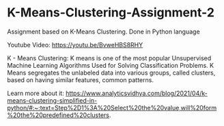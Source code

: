 # K-Means-Clustering-Assignment-2
Assignment based on K-Means Clustering. Done in Python language

Youtube Video: https://youtu.be/BvweHBS8RHY

K - Means Clustering: K means is one of the most popular Unsupervised Machine Learning Algorithms Used for Solving Classification Problems. K Means segregates the unlabeled data into various groups, called clusters, based on having similar features, common patterns.

Learn more about it: https://www.analyticsvidhya.com/blog/2021/04/k-means-clustering-simplified-in-python/#:~:text=Step%2D1%3A%20Select%20the%20value,will%20form%20the%20predefined%20clusters.
